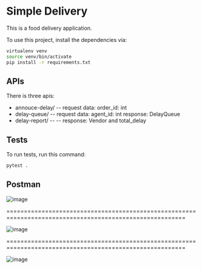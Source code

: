 # Simple Delivery

This is a food delivery application.

To use this project, install the dependencies via:

```sh
virtualenv venv
source venv/bin/activate
pip install -r requirements.txt
```


## APIs

There is three apis:

- annouce-delay/  -- request data: order_id: int
- delay-queue/    -- request data: agent_id: int  response: DelayQueue
- delay-report/   --           --                 response: Vendor and total_delay 

## Tests

To run tests, run this command:

```sh
pytest .
```

## Postman

![image](https://github.com/tehis/simple-delivery/assets/43639641/7bc4ea8a-1a30-456c-8077-dac89c388d51)

=========================================================================================================

![image](https://github.com/tehis/simple-delivery/assets/43639641/d2e7167d-4330-473f-876e-935b8c3f0aab)

=========================================================================================================

![image](https://github.com/tehis/simple-delivery/assets/43639641/62d8cdb3-a846-4c70-9ac9-96441a396857)


